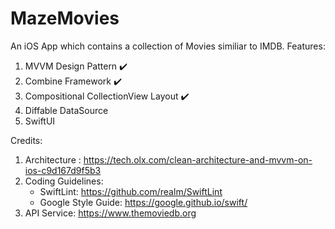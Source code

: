 # MazeMovies
An iOS App which contains a collection of Movies similiar to IMDB.
Features:
  1) MVVM Design Pattern :heavy_check_mark:
  2) Combine Framework :heavy_check_mark:
  3) Compositional CollectionView Layout :heavy_check_mark:
  4) Diffable DataSource
  5) SwiftUI
  


Credits:
  1) Architecture : https://tech.olx.com/clean-architecture-and-mvvm-on-ios-c9d167d9f5b3
  2) Coding Guidelines: 
     * SwiftLint:  https://github.com/realm/SwiftLint
     * Google Style Guide: https://google.github.io/swift/
  3) API Service: https://www.themoviedb.org
